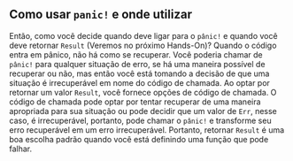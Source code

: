 ## Como usar ``panic!`` e onde utilizar

Então, como você decide quando deve ligar para o ``pânic!`` e quando você deve retornar ``Result`` (Veremos no próximo Hands-On)? Quando o código entra em pânico, não há como se recuperar. Você poderia chamar de ``pânic!`` para qualquer situação de erro, se há uma maneira possível de recuperar ou não, mas então você está tomando a decisão de que uma situação é irrecuperável em nome do código de chamada. Ao optar por retornar um valor ``Result``, você fornece opções de código de chamada. O código de chamada pode optar por tentar recuperar de uma maneira apropriada para sua situação ou pode decidir que um valor de ``Err``, nesse caso, é irrecuperável, portanto, pode chamar o ``pânic!`` e transforme seu erro recuperável em um erro irrecuperável. Portanto, retornar ``Result`` é uma boa escolha padrão quando você está definindo uma função que pode falhar.